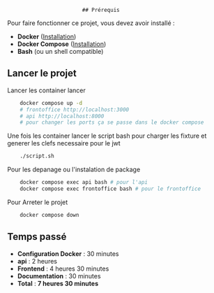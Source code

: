                             ## Prérequis

Pour faire fonctionner ce projet, vous devez avoir installé :

- **Docker** ([Installation](https://docs.docker.com/engine/install/))
- **Docker Compose** ([Installation](https://docs.docker.com/compose/install/))
- **Bash** (ou un shell compatible)

## Lancer le projet

Lancer les container lancer
```bash
    docker compose up -d
    # frontoffice http://localhost:3000
    # api http://localhost:8000
    # pour changer les ports ça se passe dans le docker compose 
```
Une fois les container lancer le script bash pour charger les fixture et generer les clefs necessaire pour le jwt
```bash
    ./script.sh
```

Pour les depanage ou l'instalation de package
```bash
    docker compose exec api bash # pour l'api
    docker compose exec frontoffice bash # pour le frontoffice
```

Pour Arreter le projet
```bash
    docker compose down
```

## Temps passé

- **Configuration Docker** : 30 minutes
- **api** : 2 heures
- **Frontend** : 4 heures 30 minutes
- **Documentation** : 30 minutes
- **Total** : **7 heures 30 minutes**  